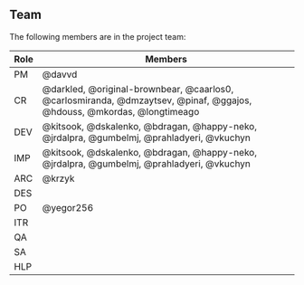 ## Team

The following members are in the project team:

Role | Members
---|---
PM | @davvd
CR | @darkled, @original-brownbear, @caarlos0, @carlosmiranda, @dmzaytsev, @pinaf, @ggajos, @hdouss, @mkordas, @longtimeago
DEV | @kitsook, @dskalenko, @bdragan, @happy-neko, @jrdalpra, @gumbelmj, @prahladyeri, @vkuchyn
IMP | @kitsook, @dskalenko, @bdragan, @happy-neko, @jrdalpra, @gumbelmj, @prahladyeri, @vkuchyn
ARC | @krzyk
DES | 
PO | @yegor256
ITR | 
QA | 
SA | 
HLP | 
